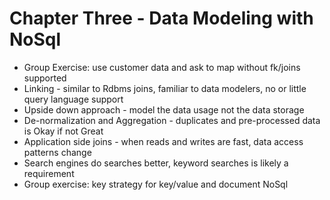 # Chapter Three - Data Modeling with NoSql #

* Group Exercise: use customer data and ask to map without fk/joins supported
* Linking - similar to Rdbms joins, familiar to data modelers, no or little query language support
* Upside down approach - model the data usage not the data storage
* De-normalization and Aggregation - duplicates and pre-processed data is Okay if not Great
* Application side joins - when reads and writes are fast, data access patterns change
* Search engines do searches better, keyword searches is likely a requirement
* Group exercise: key strategy for key/value and document NoSql